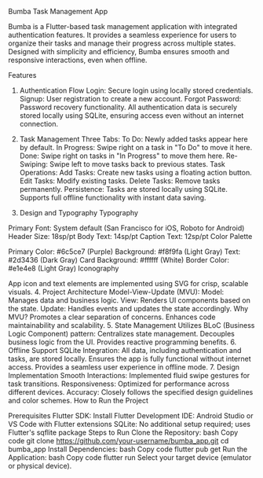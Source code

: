 Bumba Task Management App

Bumba is a Flutter-based task management application with integrated authentication features. It provides a seamless experience for users to organize their tasks and manage their progress across multiple states. Designed with simplicity and efficiency, Bumba ensures smooth and responsive interactions, even when offline.

Features

1. Authentication Flow
Login: Secure login using locally stored credentials.
Signup: User registration to create a new account.
Forgot Password: Password recovery functionality.
All authentication data is securely stored locally using SQLite, ensuring access even without an internet connection.

2. Task Management
Three Tabs:
To Do: Newly added tasks appear here by default.
In Progress: Swipe right on a task in "To Do" to move it here.
Done: Swipe right on tasks in "In Progress" to move them here.
Re-Swiping: Swipe left to move tasks back to previous states.
Task Operations:
Add Tasks: Create new tasks using a floating action button.
Edit Tasks: Modify existing tasks.
Delete Tasks: Remove tasks permanently.
Persistence:
Tasks are stored locally using SQLite.
Supports full offline functionality with instant data saving.
3. Design and Typography
Typography

Primary Font: System default (San Francisco for iOS, Roboto for Android)
Header Size: 18sp/pt
Body Text: 14sp/pt
Caption Text: 12sp/pt
Color Palette

Primary Color: #6c5ce7 (Purple)
Background: #f8f9fa (Light Gray)
Text: #2d3436 (Dark Gray)
Card Background: #ffffff (White)
Border Color: #e1e4e8 (Light Gray)
Iconography

App icon and text elements are implemented using SVG for crisp, scalable visuals.
4. Project Architecture
Model-View-Update (MVU):
Model: Manages data and business logic.
View: Renders UI components based on the state.
Update: Handles events and updates the state accordingly.
Why MVU?
Promotes a clear separation of concerns.
Enhances code maintainability and scalability.
5. State Management
Utilizes BLoC (Business Logic Component) pattern:
Centralizes state management.
Decouples business logic from the UI.
Provides reactive programming benefits.
6. Offline Support
SQLite Integration:
All data, including authentication and tasks, are stored locally.
Ensures the app is fully functional without internet access.
Provides a seamless user experience in offline mode.
7. Design Implementation
Smooth Interactions: Implemented fluid swipe gestures for task transitions.
Responsiveness: Optimized for performance across different devices.
Accuracy: Closely follows the specified design guidelines and color schemes.
How to Run the Project

Prerequisites
Flutter SDK: Install Flutter
Development IDE: Android Studio or VS Code with Flutter extensions
SQLite: No additional setup required; uses Flutter's sqflite package
Steps to Run
Clone the Repository:
bash
Copy code
git clone https://github.com/your-username/bumba_app.git
cd bumba_app
Install Dependencies:
bash
Copy code
flutter pub get
Run the Application:
bash
Copy code
flutter run
Select your target device (emulator or physical device).
